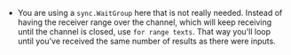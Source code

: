 - You are using a `sync.WaitGroup` here that is not really needed. Instead of having the receiver range over the channel, which will keep receiving until the channel is closed, use `for range texts`. That way you'll loop until you've received the same number of results as there were inputs.
